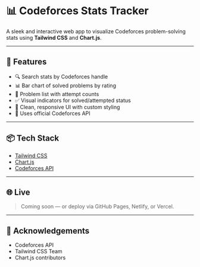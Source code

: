 # 📊 Codeforces Stats Tracker

A sleek and interactive web app to visualize Codeforces problem-solving stats using **Tailwind CSS** and **Chart.js**.

---

## 🚀 Features

- 🔍 Search stats by Codeforces handle
- 📊 Bar chart of solved problems by rating
- 📁 Problem list with attempt counts
- ✅ Visual indicators for solved/attempted status
- 💎 Clean, responsive UI with custom styling
- 🔗 Uses official Codeforces API

---

## 📦 Tech Stack

- [Tailwind CSS](https://tailwindcss.com/)
- [Chart.js](https://www.chartjs.org/)
- [Codeforces API](https://codeforces.com/apiHelp)

---

## 🌐 Live

> Coming soon — or deploy via GitHub Pages, Netlify, or Vercel.

---

## 🙌 Acknowledgements

* Codeforces API
* Tailwind CSS Team
* Chart.js contributors
